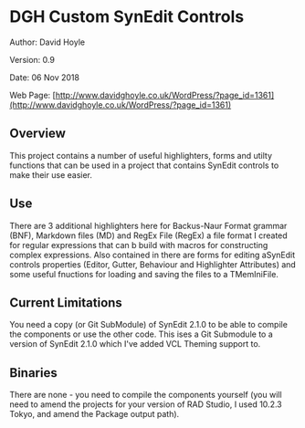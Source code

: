  DGH Custom SynEdit Controls
=============================

Author:   David Hoyle

Version:  0.9

Date:     06 Nov 2018

Web Page: [http://www.davidghoyle.co.uk/WordPress/?page_id=1361](http://www.davidghoyle.co.uk/WordPress/?page_id=1361)

## Overview

This project contains a number of useful highlighters, forms and utilty functions that can be used in a
project that contains SynEdit controls to make their use easier.

## Use

There are 3 additional highlighters here for Backus-Naur Format grammar (BNF), Markdown files (MD) and
RegEx File (RegEx) a file format I created for regular expressions that can b build with macros for
constructing complex expressions. Also contained in there are forms for editing aSynEdit controls
properties (Editor, Gutter, Behaviour and Highlighter Attributes) and some useful fnuctions for loading
and saving the files to a TMemIniFile.

## Current Limitations

You need a copy (or Git SubModule) of SynEdit 2.1.0 to be able to compile the components or use the other
code. This ises a Git Submodule to a version of SynEdit 2.1.0 which I've added VCL Theming support to.

## Binaries

There are none - you need to compile the components yourself (you will need to amend the projects for
your version of RAD Studio, I used 10.2.3 Tokyo, and amend the Package output path).
